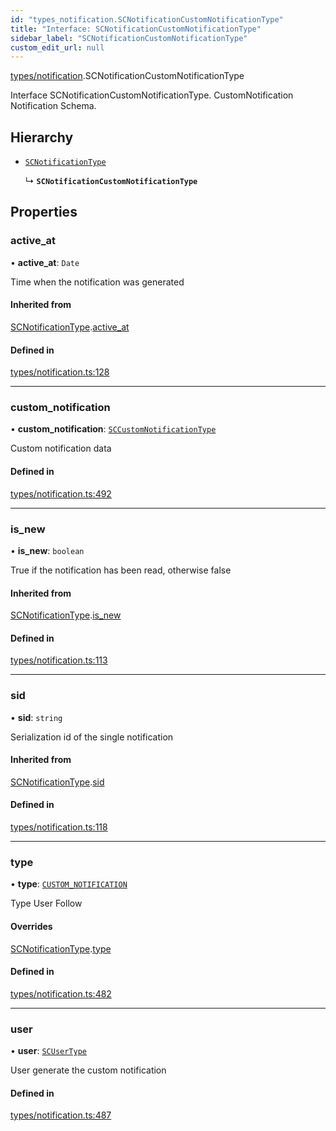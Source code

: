 ```yaml
---
id: "types_notification.SCNotificationCustomNotificationType"
title: "Interface: SCNotificationCustomNotificationType"
sidebar_label: "SCNotificationCustomNotificationType"
custom_edit_url: null
---
```


[types/notification](../modules/types_notification.md).SCNotificationCustomNotificationType

Interface SCNotificationCustomNotificationType.
CustomNotification Notification Schema.

## Hierarchy

- [`SCNotificationType`](types_notification.SCNotificationType.md)

  ↳ **`SCNotificationCustomNotificationType`**

## Properties

### active\_at

• **active\_at**: `Date`

Time when the notification was generated

#### Inherited from

[SCNotificationType](types_notification.SCNotificationType.md).[active_at](types_notification.SCNotificationType.md#active_at)

#### Defined in

[types/notification.ts:128](https://github.com/selfcommunity/community-ui/blob/c7df98e/packages/sc-core/src/types/notification.ts#L128)

___

### custom\_notification

• **custom\_notification**: [`SCCustomNotificationType`](types_customNotification.SCCustomNotificationType.md)

Custom notification data

#### Defined in

[types/notification.ts:492](https://github.com/selfcommunity/community-ui/blob/c7df98e/packages/sc-core/src/types/notification.ts#L492)

___

### is\_new

• **is\_new**: `boolean`

True if the notification has been read, otherwise false

#### Inherited from

[SCNotificationType](types_notification.SCNotificationType.md).[is_new](types_notification.SCNotificationType.md#is_new)

#### Defined in

[types/notification.ts:113](https://github.com/selfcommunity/community-ui/blob/c7df98e/packages/sc-core/src/types/notification.ts#L113)

___

### sid

• **sid**: `string`

Serialization id of the single notification

#### Inherited from

[SCNotificationType](types_notification.SCNotificationType.md).[sid](types_notification.SCNotificationType.md#sid)

#### Defined in

[types/notification.ts:118](https://github.com/selfcommunity/community-ui/blob/c7df98e/packages/sc-core/src/types/notification.ts#L118)

___

### type

• **type**: [`CUSTOM_NOTIFICATION`](../enums/types_notification.SCNotificationTypologyType.md#custom_notification)

Type User Follow

#### Overrides

[SCNotificationType](types_notification.SCNotificationType.md).[type](types_notification.SCNotificationType.md#type)

#### Defined in

[types/notification.ts:482](https://github.com/selfcommunity/community-ui/blob/c7df98e/packages/sc-core/src/types/notification.ts#L482)

___

### user

• **user**: [`SCUserType`](types_user.SCUserType.md)

User generate the custom notification

#### Defined in

[types/notification.ts:487](https://github.com/selfcommunity/community-ui/blob/c7df98e/packages/sc-core/src/types/notification.ts#L487)

